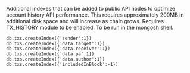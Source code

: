 Additional indexes that can be added to public API nodes to optimize account history API performance. This requires approximately 200MB in additional disk space and will increase as chain grows. Requires TX_HISTORY module to be enabled. To be run in the mongosh shell.

```
db.txs.createIndex({'sender':1})
db.txs.createIndex({'data.target':1})
db.txs.createIndex({'data.receiver':1})
db.txs.createIndex({'data.pa':1})
db.txs.createIndex({'data.author':1})
db.txs.createIndex({'includedInBlock':-1})
```
